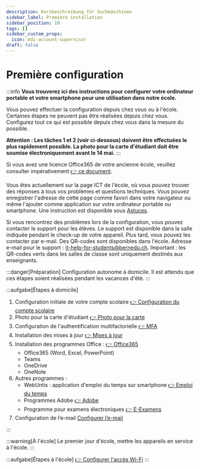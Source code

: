 ```yaml
---
description: Kurzbeschreibung für Suchmaschinen
sidebar_label: Première installation
sidebar_position: 10
tags: []
sidebar_custom_props:
  icon: mdi-account-supervisor
draft: false
---
```



# Première configuration

:::info
**Vous trouverez ici des instructions pour configurer votre ordinateur portable et votre smartphone pour une utilisation dans notre école.**

Vous pouvez effectuer la configuration depuis chez vous ou à l'école. Certaines étapes ne peuvent pas être réalisées depuis chez vous. Configurez tout ce qui est possible depuis chez vous dans la mesure du possible.

**Attention : Les tâches 1 et 2 (voir ci-dessous) doivent être effectuées le plus rapidement possible. La photo pour la carte d'étudiant doit être soumise électroniquement avant le 14 mai.**
:::

Si vous avez une licence Office365 de votre ancienne école, veuillez consulter impérativement [👉 ce document](/anderesoftware/office365).

Vous êtes actuellement sur la page ICT de l'école, où vous pouvez trouver des réponses à tous vos problèmes et questions techniques. Vous pouvez enregistrer l'adresse de cette page comme favori dans votre navigateur ou même l'ajouter comme application sur votre ordinateur portable ou smartphone. Une instruction est disponible sous [Astuces](/tipps/01-webseite-als-app).

Si vous rencontrez des problèmes lors de la configuration, vous pouvez contacter le support pour les élèves. Le support est disponible dans la salle indiquée pendant le check-up de votre appareil. Plus tard, vous pouvez les contacter par e-mail. Des QR-codes sont disponibles dans l'école. Adresse e-mail pour le support : [it-help-for-students@bernedu.ch](mailto:it-help-for-students@bernedu.ch). Important : les QR-codes verts dans les salles de classe sont uniquement destinés aux enseignants.

<Tabs>
<TabItem value="home" label="1. Préparation à domicile" default>

:::danger[Préparation]
Configuration autonome à domicile. Il est attendu que ces étapes soient réalisées pendant les vacances d'été.
:::

:::aufgabe[Étapes à domicile]

1. Configuration initiale de votre compte scolaire [👉 Configuration du compte scolaire](/schulkonto)  
2. Photo pour la carte d'étudiant [👉 Photo pour la carte](/schulkonto/foto-ausweis)  
3. Configuration de l'authentification multifactorielle [👉 MFA](/schulkonto/mfa)  
4. Installation des mises à jour [👉 Mises à jour](/tipps/updates)  
5. Installation des programmes Office : [👉 Office365](http://portal.office.com/)  
   - Office365 (Word, Excel, PowerPoint)  
   - Teams  
   - OneDrive  
   - OneNote  
6. Autres programmes :  
   - WebUntis : application d'emploi du temps sur smartphone [👉 Emploi du temps](/stundenplan)  
   - Programmes Adobe [👉 Adobe](/anderesoftware/adobe)  
   - Programme pour examens électroniques [👉 E-Examens](/anderesoftware/digitales%20prüfen)  
7. Configuration de l’e-mail [Configurer l’e-mail](/mail/e-mail-einstellungen)  

:::

</TabItem>
<TabItem value="school" label="2. Le premier jour d'école">

:::warning[À l'école]
Le premier jour d'école, mettre les appareils en service à l'école.
:::

:::aufgabe[Étapes à l'école]
[👉 Configurer l'accès Wi-Fi](/wlan)
:::

</TabItem>
</Tabs>
